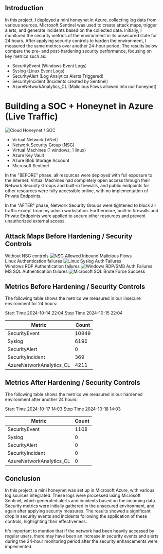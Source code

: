 
## Introduction

In this project, I deployed a mini honeynet in Azure, collecting log data from various sources. Microsoft Sentinel was used to create attack maps, trigger alerts, and generate incidents based on the collected data. Initially, I monitored the security metrics of the environment in its unsecured state for 24 hours. After applying security controls to harden the environment, I measured the same metrics over another 24-hour period. The results below compare the pre- and post-hardening security performance, focusing on key metrics such as:

- SecurityEvent (Windows Event Logs)
- Syslog (Linux Event Logs)
- SecurityAlert (Log Analytics Alerts Triggered)
- SecurityIncident (Incidents created by Sentinel)
- AzureNetworkAnalytics_CL (Malicious Flows allowed into our honeynet)

# Building a SOC + Honeynet in Azure (Live Traffic)
![Cloud Honeynet / SOC](https://i.imgur.com/7EftgEP.jpeg)

- Virtual Network (VNet)
- Network Security Group (NSG)
- Virtual Machines (1 windows, 1 linux)
- Azure Key Vault
- Azure Blob Storage Account
- Microsoft Sentinel

In the "BEFORE" phase, all resources were deployed with full exposure to the internet. Virtual Machines had completely open access through their Network Security Groups and built-in firewalls, and public endpoints for other resources were fully accessible online, with no implementation of Private Endpoints.

In the "AFTER" phase, Network Security Groups were tightened to block all traffic except from my admin workstation. Furthermore, built-in firewalls and Private Endpoints were applied to secure other resources and prevent unauthorized external access.

## Attack Maps Before Hardening / Security Controls
Without NSG controls
![NSG Allowed Inbound Malicious Flows](https://i.imgur.com/KzEJvwT.png)<br>
Linux Authentication failures
![Linux Syslog Auth Failures](https://i.imgur.com/zjceqai.png)<br>
Windows RDP Authentication failures
![Windows RDP/SMB Auth Failures](https://i.imgur.com/xFmCggT.png)<br>
MS SQL Authentication failures
![Microsoft SQL Brute Force Success](https://i.imgur.com/Y2ATwBR.png)<br>

## Metrics Before Hardening / Security Controls

The following table shows the metrics we measured in our insecure environment for 24 hours:

Start Time 2024-10-14 22:04
Stop Time 2024-10-15 22:04

| Metric                   | Count
| ------------------------ | -----
| SecurityEvent            | 10849
| Syslog                   | 6196
| SecurityAlert            | 0
| SecurityIncident         | 369
| AzureNetworkAnalytics_CL | 4211

## Metrics After Hardening / Security Controls

The following table shows the metrics we measured in our hardened environment after another 24 hours:

Start Time 2024-10-17 14:03
Stop Time	2024-10-18 14:03

| Metric                   | Count
| ------------------------ | -----
| SecurityEvent            | 1108
| Syslog                   | 0
| SecurityAlert            | 0
| SecurityIncident         | 0
| AzureNetworkAnalytics_CL | 0

## Conclusion

In this project, a mini honeynet was set up in Microsoft Azure, with various log sources integrated. These logs were processed using Microsoft Sentinel, which generated alerts and incidents based on the incoming data. Security metrics were initially gathered in the unsecured environment, and again after applying security measures. The results showed a significant drop in security events and incidents following the application of these controls, highlighting their effectiveness.

It's important to mention that if the network had been heavily accessed by regular users, there may have been an increase in security events and alerts during the 24-hour monitoring period after the security enhancements were implemented.
